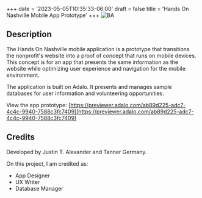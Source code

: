+++
date = '2023-05-05T10:35:33-06:00'
draft = false
title = 'Hands On Nashville Mobile App Prototype'
+++
![BA](/JustinTAlexander-AWebsite/images/HandsOnNashville.jpg)
## Description
The Hands On Nashville mobile application is a prototype that transitions the nonprofit's website into a proof of concept that runs on mobile devices. This concept is for an app that presents the same information as the website while optimizing user experience and navigation for the mobile environment. 

The application is built on Adalo. It presents and manages sample databases for user information and volunteering opportunities.

View the app prototype: [https://previewer.adalo.com/ab89d225-adc7-4c4c-9940-7588c3fc7409](https://previewer.adalo.com/ab89d225-adc7-4c4c-9940-7588c3fc7409)

## Credits
Developed by Justin T. Alexander and Tanner Germany.

On this project, I am credited as:
- App Designer
- UX Writer
- Database Manager
